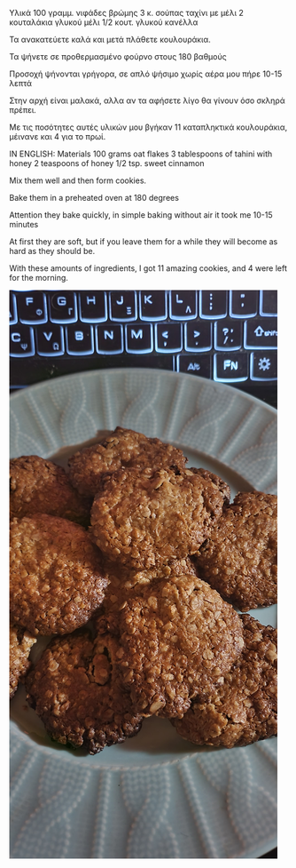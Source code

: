 Υλικά
100 γραμμ. νιφάδες βρώμης
3 κ. σούπας ταχίνι με μέλι
2 κουταλάκια γλυκού μέλι 
1/2 κουτ. γλυκού κανέλλα

Τα ανακατεύετε καλά και μετά πλάθετε κουλουράκια.

Τα ψήνετε σε προθερμασμένο φούρνο στους 180 βαθμούς

Προσοχή ψήνονται γρήγορα, σε απλό ψήσιμο χωρίς αέρα μου πήρε 10-15 λεπτά

Στην αρχή είναι μαλακά, αλλα αν τα αφήσετε λίγο θα γίνουν όσο σκληρά πρέπει.

Με τις ποσότητες αυτές υλικών μου βγήκαν 11 καταπληκτικά κουλουράκια, μέινανε και 4 για το πρωί.

IN ENGLISH:
Materials
100 grams oat flakes
3 tablespoons of tahini with honey
2 teaspoons of honey
1/2 tsp. sweet cinnamon

Mix them well and then form cookies.

Bake them in a preheated oven at 180 degrees

Attention they bake quickly, in simple baking without air it took me 10-15 minutes

At first they are soft, but if you leave them for a while they will become as hard as they should be.

With these amounts of ingredients, I got 11 amazing cookies, and 4 were left for the morning.

![Τα υπέροχα κουλουράκια βρώμης](https://github.com/netplayer/oatcookies/blob/main/20240428_001707.jpg)

